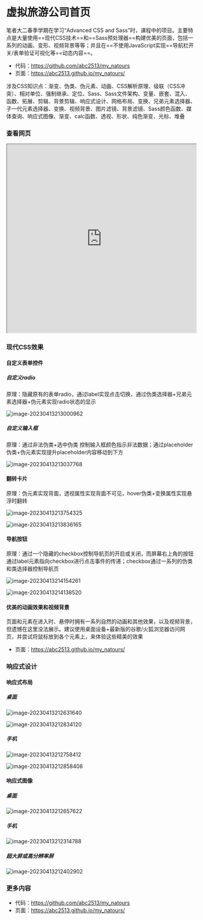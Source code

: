 # 虚拟旅游公司首页

笔者大二春季学期在学习“Advanced CSS and Sass”时，课程中的项目。主要特点是大量使用==现代CSS技术==和==Sass预处理器==构建优美的页面，包括一系列的动画、变形、视频背景等等；并且在==不使用JavaScript实现==导航栏开关/表单验证可视化等==动态内容==。

- 代码：https://github.com/abc2513/my_natours
- 页面：https://abc2513.github.io/my_natours/

涉及CSS知识点：渐变、伪类、伪元素、动画、CSS解析原理、级联（CSS冲突）、相对单位、强制继承、定位、Sass、Sass文件架构、变量、嵌套、混入、函数、拓展、剪辑、背景剪辑、响应式设计、网格布局、变换、兄弟元素选择器、子一代元素选择器、变换、视频背景、图片滤镜、背景滤镜、Sass颜色函数、媒体查询、响应式图像、渐变、calc函数、透视、形状、纯色渐变、光标、堆叠

### 查看网页

<iframe name="footer" marginwidth=0 marginheight=0 width=100% height=500px src="https://abc2513.github.io/my_natours/" frameborder=1px >
</iframe>


### 现代CSS效果

#### 自定义表单控件

##### 自定义radio

原理：隐藏原有的表单radio，通过label实现点击切换，通过伪类选择器+兄弟元素选择器+伪元素实现radio状态的显示

![image-20230413213000962](虚拟旅游公司首页.assets/image-20230413213000962.png)

##### 自定义输入框

原理：通过非法伪类+选中伪类 控制输入框颜色指示非法数据；通过placeholder伪类+伪元素实现提升placeholder内容移动到下方

![image-20230413213037768](虚拟旅游公司首页.assets/image-20230413213037768.png)

#### 翻转卡片

原理：伪元素实现背面，透视属性实现背面不可见，hover伪类+变换属性实现悬浮时翻转

![image-20230413213754325](虚拟旅游公司首页.assets/image-20230413213754325.png)

![image-20230413213836165](虚拟旅游公司首页.assets/image-20230413213836165.png)

#### 导航按钮

原理：通过一个隐藏的checkbox控制导航页的开启或关闭，而屏幕右上角的按钮通过label元素指向checkbox进行点击事件的传递；checkbox通过一系列的伪类和类选择器控制导航页

![image-20230413214154261](虚拟旅游公司首页.assets/image-20230413214154261.png)

![image-20230413214138520](虚拟旅游公司首页.assets/image-20230413214138520.png)

#### 优美的动画效果和视频背景

页面和元素在进入时、悬停时拥有一系列自然的动画和其他效果，以及视频背景，但遗憾在这里没法展示。建议使用桌面设备+最新版的谷歌/火狐浏览器访问网页，并尝试将鼠标放到各个元素上，来体验这些精美的效果

- 页面：https://abc2513.github.io/my_natours/

### 响应式设计

#### 响应式布局

##### 桌面

![image-20230413212631640](虚拟旅游公司首页.assets/image-20230413212631640.png)

![image-20230413212834120](虚拟旅游公司首页.assets/image-20230413212834120.png)

##### 手机

![image-20230413212758412](虚拟旅游公司首页.assets/image-20230413212758412.png)

![image-20230413212858408](虚拟旅游公司首页.assets/image-20230413212858408.png)

#### 响应式图像

##### 桌面

![image-20230413212657622](虚拟旅游公司首页.assets/image-20230413212657622.png)

##### 手机

![image-20230413212314788](虚拟旅游公司首页.assets/image-20230413212314788.png)

##### 超大屏或高分辨率屏

![image-20230413212402902](虚拟旅游公司首页.assets/image-20230413212402902.png)



### 更多内容

- 代码：https://github.com/abc2513/my_natours
- 页面：https://abc2513.github.io/my_natours/